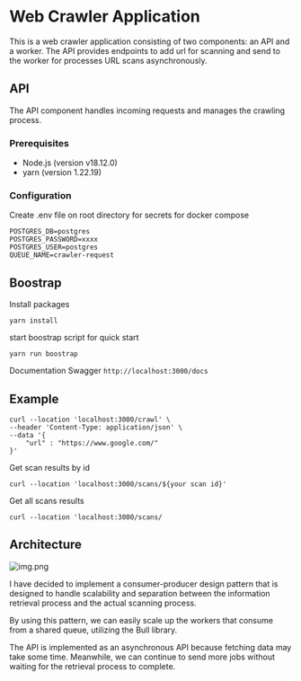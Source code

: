 # Web Crawler Application

This is a web crawler application consisting of 
two components: an API and a worker. 
The API provides endpoints to add url for scanning and send to 
the worker for processes URL scans asynchronously.

## API

The API component handles incoming requests and manages the crawling process.

### Prerequisites

- Node.js (version v18.12.0)
- yarn (version 1.22.19)

### Configuration

Create .env file on root directory for secrets for docker compose

```
POSTGRES_DB=postgres
POSTGRES_PASSWORD=xxxx
POSTGRES_USER=postgres
QUEUE_NAME=crawler-request
```

## Boostrap

Install packages

```yarn install```

start boostrap script for quick start 

```yarn run boostrap```


Documentation Swagger 
```http://localhost:3000/docs```


## Example

```
curl --location 'localhost:3000/crawl' \
--header 'Content-Type: application/json' \
--data '{
    "url" : "https://www.google.com/"
}'
```

Get scan results by id 
```
curl --location 'localhost:3000/scans/${your scan id}'
```

Get all scans results
```
curl --location 'localhost:3000/scans/
```

## Architecture 

![img.png](img.png)

I have decided to implement a consumer-producer design pattern that is designed to handle scalability and separation between the information retrieval process and the actual scanning process.

By using this pattern, we can easily scale up the workers that consume from a shared queue, utilizing the Bull library.

The API is implemented as an asynchronous API because fetching data may take some time. Meanwhile, we can continue to send more jobs without waiting for the retrieval process to complete.




